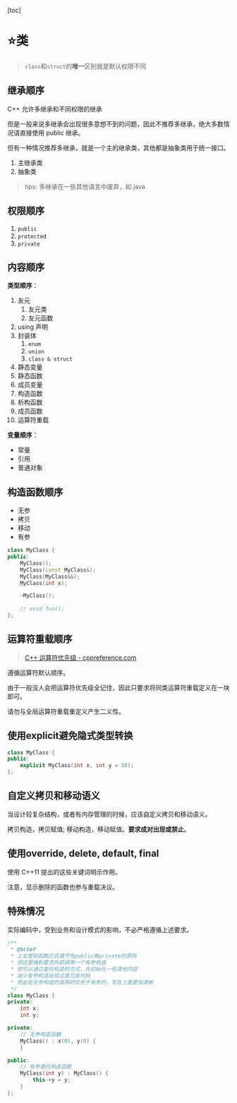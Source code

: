 [toc]

# ⭐类

> `class`和`struct`的**唯一**区别就是默认权限不同

## 继承顺序

C++ 允许多继承和不同权限的继承

但是一般来说多继承会出现很多意想不到的问题，因此不推荐多继承，绝大多数情况请直接使用 public 继承。

但有一种情况推荐多继承，就是一个主的继承类，其他都是抽象类用于统一接口。

1. 主继承类
2. 抽象类

> tips: 多继承在一些其他语言中废弃，如 java

## 权限顺序

1. `public`
2. `protected`
3. `private`

## 内容顺序

**类型顺序**：

1. 友元
   1. 友元类
   2. 友元函数
2. using 声明
3. 封装体
   1. `enum`
   2. `union`
   3. `class & struct`
4. 静态变量
5. 静态函数
6. 成员变量
7. 构造函数
8. 析构函数
9. 成员函数
10. 运算符重载

**变量顺序**：

- 常量
- 引用
- 普通对象

## 构造函数顺序

- 无参
- 拷贝
- 移动
- 有参

```cpp
class MyClass {
public:
    MyClass();
    MyClass(const MyClass&);
    MyClass(MyClass&&);
    MyClass(int x);

    ~MyClass();
    
    // void fun();
};
```

## 运算符重载顺序

> [C++ 运算符优先级 - cppreference.com](https://zh.cppreference.com/w/cpp/language/operator_precedence)

遵循运算符默认顺序。

由于一般没人会把运算符优先级全记住，因此只要求将同类运算符重载定义在一块即可。

请勿与全局运算符重载重定义产生二义性。

## 使用explicit避免隐式类型转换

```cpp
class MyClass {
public:
    explicit MyClass(int x, int y = 10);
};
```

## 自定义拷贝和移动语义

当设计较复杂结构，或者有内存管理的时候，应该自定义拷贝和移动语义。

拷贝构造，拷贝赋值; 移动构造，移动赋值。**要求成对出现或禁止**。

## 使用override, delete, default, final

使用 C++11 提出的这些关键词明示作用。

注意，显示删除的函数也参与重载决议。

## 特殊情况

实际编码中，受到业务和设计模式的影响，不必严格遵循上述要求。

```cpp
/**
 * @brief
 * 上文提到函数应该遵守先public再private的原则
 * 但这里强制要求外部调用一个有参构造
 * 但可以通过委托构造的方式，先初始化一些其他内容
 * 减少有参构造出现过度冗余代码
 * 而此处无参构造的调用时优先于有参的，写在上面更加清晰
 */
class MyClass {
private:
    int x;
    int y;

private:
    // 无参构造函数
    MyClass() : x(0), y(0) {
    }

public:
    // 有参委托构造函数
    MyClass(int y) : MyClass() {
        this->y = y;
    }
};
```
